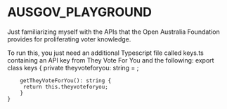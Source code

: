 # AUSGOV_PLAYGROUND
Just familiarizing myself with the APIs that the Open Australia Foundation provides for proliferating voter knowledge. 

To run this, you just need an additional Typescript file called keys.ts containing an API key from They Vote For You and the following: 
    export class keys {
        private theyvoteforyou: string = <YOUR API KEY HERE>;
        
        getTheyVoteForYou(): string {
         return this.theyvoteforyou;
        }
    }